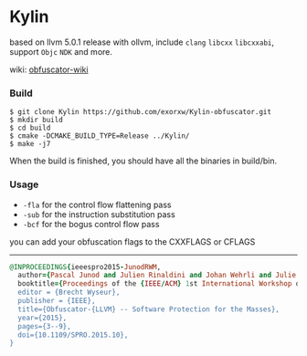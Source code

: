 # Kylin
based on llvm 5.0.1 release with ollvm, include `clang` `libcxx` `libcxxabi`, support `Objc` `NDK` and more.

wiki: [obfuscator-wiki](https://github.com/obfuscator-llvm/obfuscator/wiki)

### Build

```shell
$ git clone Kylin https://github.com/exorxw/Kylin-obfuscator.git
$ mkdir build
$ cd build
$ cmake -DCMAKE_BUILD_TYPE=Release ../Kylin/
$ make -j7
```

When the build is finished, you should have all the binaries in build/bin.

### Usage

 * `-fla` for the control flow flattening pass
 * `-sub` for the instruction substitution pass
 * `-bcf` for the bogus control flow pass

you can add your obfuscation flags to the CXXFLAGS or CFLAGS

------------------
```ruby
@INPROCEEDINGS{ieeespro2015-JunodRWM,
  author={Pascal Junod and Julien Rinaldini and Johan Wehrli and Julie Michielin},
  booktitle={Proceedings of the {IEEE/ACM} 1st International Workshop on Software Protection, {SPRO'15}, Firenze, Italy, May 19th, 2015},
  editor = {Brecht Wyseur},
  publisher = {IEEE},
  title={Obfuscator-{LLVM} -- Software Protection for the Masses},
  year={2015},
  pages={3--9},
  doi={10.1109/SPRO.2015.10},
}
```
